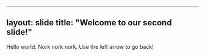 
---
layout: slide
title: "Welcome to our second slide!"
---
Hello world. Nork nork nork.
Use the left arrow to go back!
